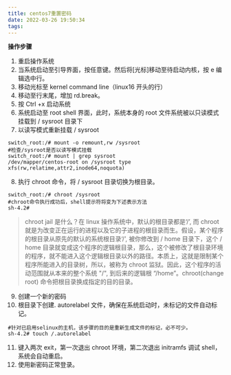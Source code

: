 ```yaml
---
title: centos7重置密码
date: 2022-03-26 19:50:34
tags:
---
```


**操作步骤**

1. 重启操作系统  
2. 当系统启动至引导界面，按任意键。然后将[光标]移动至待启动内核，按 e 编辑选中行。  
3. 移动光标至 kernel command line（linux16 开头的行）  
4. 移动至行末尾，增加 rd.break。  
5. 按 Ctrl +x 启动系统
6. 系统启动至 root shell 界面，此时，系统本身的 root 文件系统被以只读模式挂载到 / sysroot 目录下  
7. 以读写模式重新挂载 / sysroot

```
switch_root:/# mount -o remount,rw /sysroot
#检查/sysroot是否以读写模式挂载
switch_root:/# mount | grep sysroot
/dev/mapper/centos-root on /sysroot type xfs(rw,relatime,attr2,inode64,noquota)
```
8. 执行 chroot 命令，将 / sysroot 目录切换为根目录。
```
switch_root:/# chroot /sysroot
#chroot命令执行成功后，shell提示符将变为下述表示方法
sh-4.2# 
```

> chroot jail 是什么？在 linux 操作系统中，默认的根目录都是‘/’, 而 chroot 就是为改变正在运行的进程以及它的子进程的根目录而生。假设，某个程序的根目录从原先的默认的系统根目录‘/’, 被你修改到 / home 目录下，这个 / home 目录就变成这个程序的逻辑根目录，那么，这个被修改了根目录环境的程序，就不能进入这个逻辑根目录以外的路径。本质上，这就是限制某个程序所能进入的目录树，所以，被称为 chroot 监狱。因此，这个程序的活动范围就从本来的整个系统 "/", 到后来的逻辑根 “/home”。chroot(change root) 命令把根目录换成指定的目的目录。

9. 创建一个新的密码  
10. 根目录下创建. autorelabel 文件，确保在系统启动时，未标记的文件自动标记。

```
#针对已启用selinux的主机，该步骤的目的是重新生成文件的标记，必不可少。
sh-4.2# touch /.autorelabel
```
11. 键入两次 exit，第一次退出 chroot 环境，第二次退出 initramfs 调试 shell，系统会自动重启。  
12. 使用新密码正常登录。

